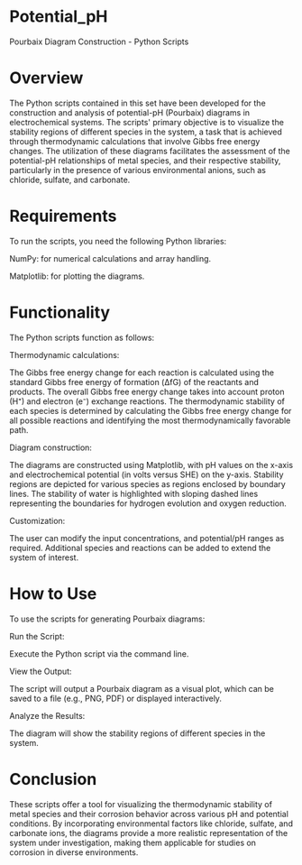 # Potential_pH
Pourbaix Diagram Construction - Python Scripts

# Overview

The Python scripts contained in this set have been developed for the construction and analysis of potential-pH (Pourbaix) diagrams in electrochemical systems. The scripts' primary objective is to visualize the stability regions of different species in the system, a task that is achieved through thermodynamic calculations that involve Gibbs free energy changes. The utilization of these diagrams facilitates the assessment of the potential-pH relationships of metal species, and their respective stability, particularly in the presence of various environmental anions, such as chloride, sulfate, and carbonate.

# Requirements

To run the scripts, you need the following Python libraries:

NumPy: for numerical calculations and array handling.

Matplotlib: for plotting the diagrams.

# Functionality

The Python scripts function as follows:
  
  Thermodynamic calculations:
  
  The Gibbs free energy change for each reaction is calculated using the standard Gibbs free energy of formation (ΔfG) of the reactants and products.
  The overall Gibbs free energy change takes into account proton (H⁺) and electron (e⁻) exchange reactions.
  The thermodynamic stability of each species is determined by calculating the Gibbs free energy change for all possible reactions and identifying the most thermodynamically favorable path.

  Diagram construction:
  
  The diagrams are constructed using Matplotlib, with pH values on the x-axis and electrochemical potential (in volts versus SHE) on the y-axis.
  Stability regions are depicted for various species as regions enclosed by boundary lines.
  The stability of water is highlighted with sloping dashed lines representing the boundaries for hydrogen evolution and oxygen reduction.

  Customization:
  
  The user can modify the input concentrations, and potential/pH ranges as required.
  Additional species and reactions can be added to extend the system of interest.

# How to Use

  To use the scripts for generating Pourbaix diagrams:

  Run the Script:
  
  Execute the Python script via the command line.
  
  View the Output:
  
  The script will output a Pourbaix diagram as a visual plot, which can be saved to a file (e.g., PNG, PDF) or displayed interactively.
  
  Analyze the Results:
  
  The diagram will show the stability regions of different species in the system.

# Conclusion
  
  These scripts offer a tool for visualizing the thermodynamic stability of metal species and their corrosion behavior across various pH and potential conditions.
  By incorporating environmental factors like chloride, sulfate, and carbonate ions, the diagrams provide a more realistic representation of the system under investigation, making them applicable for studies on corrosion in diverse environments.
